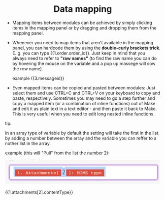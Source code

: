 <div align="center">


# Data mapping
</div>


  * Mapping items between modules can be achieved by simply clicking items in the mapping panel or by dragging and dropping them from the mapping panel.
  * Whenever you need to map items that aren't available in the mapping panel, you can hardcode them by using the __double-curly brackets trick__. E. g. you can type {{1.order.order_id}}. Just keep in mind that you always need to refer to __"raw names"__ (to find the raw name you can do by hovering the mouse on the variable and a pop up massege will sow the row name).

    example
       {{3.messageid}}
       
  * Even mapped items can be copied and pasted between modules: Just select them and use CTRL+C and CTRL+V on your keyboard to copy and paste, respectively. Sometimes you may need to go a step further and copy a mapped item (or a combination of inline functions) out of Make and edit it as plain text in a text editor - and then paste it back to Make. This is very useful when you need to edit long nested inline functions.

tip:

In an array type of variable by default the setting will take the first in the list. by adding a number between the  array and the variable you can reffer to a nother list in the array.

example (this will "Pull" from the list the number 2):

   ![Accessing another item in the List of Arrays](pic/array_list.gif)
     
   {{1.attachments[2].contentType}} 
     
